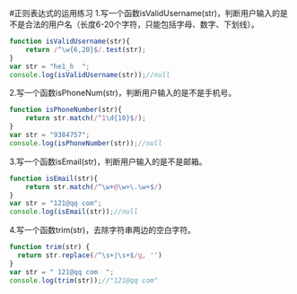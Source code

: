 #正则表达式的运用练习
1.写一个函数isValidUsername(str)，判断用户输入的是不是合法的用户名（长度6-20个字符，只能包括字母、数字、下划线）。
```javascript
function isValidUsername(str){
    return /^\w{6,20}$/.test(str);
}
var str = "he1_h  ";
console.log(isValidUsername(str));//null
```
2.写一个函数isPhoneNum(str)，判断用户输入的是不是手机号。
```javascript
function isPhoneNumber(str){
    return str.match(/^1\d{10}$/);
}
var str = "9384757";
console.log(isPhoneNumber(str));//null
```
3.写一个函数isEmail(str)，判断用户输入的是不是邮箱。
```javascript
function isEmail(str){
    return str.match(/^\w+@\w+\.\w+$/)
}
var str = "121@qq com";
console.log(isEmail(str));//null
```
4.写一个函数trim(str)，去除字符串两边的空白字符。
```javascript
function trim(str) {
  return str.replace(/^\s+|\s+$/g, '')
}
var str = " 121@qq com  ";
console.log(trim(str));//"121@qq com"
```
